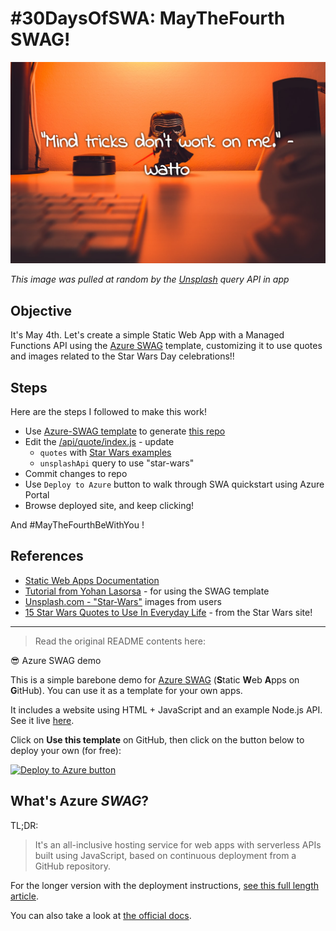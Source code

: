 # #30DaysOfSWA: MayTheFourth SWAG!

![Screenshot with a Star Wars Quote](mind-tricks-watto.png)

_This image was pulled at random by the [Unsplash](https://unsplash.com) query API in app_

## Objective

It's May 4th. Let's create a simple Static Web App with a Managed Functions API using the [Azure SWAG](https://github.com/sinedied/azure-swag) template, customizing it to use quotes and images related to the Star Wars Day celebrations!!

## Steps

Here are the steps I followed to make this work!

 * Use [Azure-SWAG template](https://github.com/sinedied/azure-swag/generate) to generate [this repo](https://github.com/nitya/may4-swag)
 * Edit the [/api/quote/index.js](https://github.com/nitya/may4-swag/blob/main/api/quote/index.js) - update 
    - `quotes` with [Star Wars examples](https://www.starwars.com/news/15-star-wars-quotes-to-use-in-everyday-life)
    - `unsplashApi` query to use "star-wars"
 * Commit changes to repo
 * Use `Deploy to Azure` button to walk through SWA  quickstart using Azure Portal
 * Browse deployed site, and keep clicking!

And #MayTheFourthBeWithYou !


## References
 * [Static Web Apps Documentation](https://docs.microsoft.com/azure/static-web-apps)
 * [Tutorial from Yohan Lasorsa](https://dev.to/sinedied/the-easy-way-to-serverless-web-apps-and-apis-with-azure-swag-2heb) - for using the SWAG template
 * [Unsplash.com - "Star-Wars"](https://unsplash.com/s/photos/star-wars) images from users
 * [15 Star Wars Quotes to Use In Everyday Life](https://www.starwars.com/news/15-star-wars-quotes-to-use-in-everyday-life) - from the Star Wars site!





---

> Read the original README contents here:

:sunglasses: Azure SWAG demo

This is a simple barebone demo for [Azure SWAG](https://docs.microsoft.com/azure/static-web-apps?WT.mc_id=javascript-0000-yolasors) (**S**tatic **W**eb **A**pps on **G**itHub).
You can use it as a template for your own apps.

It includes a website using HTML + JavaScript and an example Node.js API.
See it live [here](https://aka.ms/swag-demo).

Click on **Use this template** on GitHub, then click on the button below to deploy your own (for free): 

[![Deploy to Azure button](https://aka.ms/deploytoazurebutton)](https://portal.azure.com/?feature.customportal=false&WT.mc_id=30daysofswa-61155-ninarasi#create/Microsoft.StaticApp)

## What's Azure *SWAG*?

TL;DR:

> It's an all-inclusive hosting service for web apps with serverless APIs built using JavaScript, based on continuous deployment from a GitHub repository.

For the longer version with the deployment instructions, [see this full length article](https://dev.to/sinedied/the-easy-way-to-serverless-web-apps-and-apis-with-azure-swag-2heb).

You can also take a look at [the official docs](https://docs.microsoft.com/azure/static-web-apps?WT.mc_id=javascript-0000-yolasors).